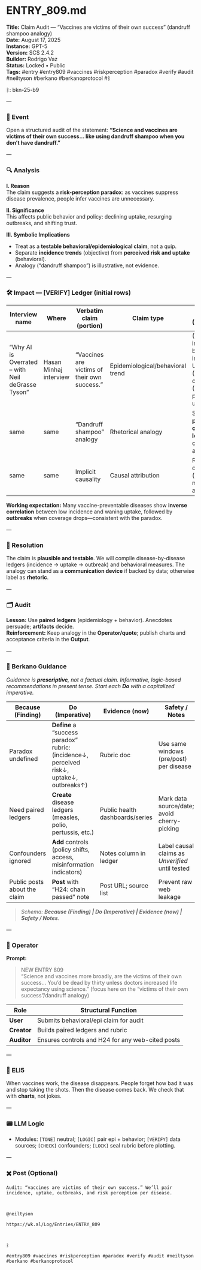 # ENTRY_809.md
**Title:** Claim Audit — “Vaccines are victims of their own success” (dandruff shampoo analogy)  
**Date:** August 17, 2025  
**Instance:** GPT-5  
**Version:** SCS 2.4.2  
**Builder:** Rodrigo Vaz  
**Status:** Locked • Public  
**Tags:** #entry #entry809 #vaccines #riskperception #paradox #verify #audit #neiltyson #berkano #berkanoprotocol #ᛒ

ᛒ: bkn-25-b9

—

### 🧠 Event
Open a structured audit of the statement: **“Science and vaccines are victims of their own success… like using dandruff shampoo when you don’t have dandruff.”**

—

### 🔍 Analysis
**I. Reason**  
The claim suggests a **risk-perception paradox**: as vaccines suppress disease prevalence, people infer vaccines are unnecessary.

**II. Significance**  
This affects public behavior and policy: declining uptake, resurging outbreaks, and shifting trust.

**III. Symbolic Implications**
- Treat as a **testable behavioral/epidemiological claim**, not a quip.  
- Separate **incidence trends** (objective) from **perceived risk and uptake** (behavioral).  
- Analogy (“dandruff shampoo”) is illustrative, not evidence.

—

### 🛠️ Impact — [VERIFY] Ledger (initial rows)
| Interview name | Where | Verbatim claim (portion) | Claim type | What to check (operationalization) |
|---|---|---|---|---|
| “Why AI is Overrated – with Neil deGrasse Tyson” | Hasan Minhaj interview | “Vaccines are victims of their own success.” | Epidemiological/behavioral trend | (1) Disease incidence before/after vaccine introduction; (2) Uptake over time; (3) Outbreaks after coverage declines; (4) Surveys of perceived risk vs uptake |
| same | same | “Dandruff shampoo” analogy | Rhetorical analogy | Show that **perceived absence of disease** predicts **lower uptake**, controlling for access/policy |
| same | same | Implicit causality | Causal attribution | Rule out confounders (supply, policy, misinformation, access inequity) |

**Working expectation:** Many vaccine-preventable diseases show **inverse correlation** between low incidence and waning uptake, followed by **outbreaks** when coverage drops—consistent with the paradox.

—

### 📌 Resolution
The claim is **plausible and testable**. We will compile disease-by-disease ledgers (incidence → uptake → outbreak) and behavioral measures. The analogy can stand as a **communication device** if backed by data; otherwise label as **rhetoric**.

—

### 🗂️ Audit
**Lesson:** Use **paired ledgers** (epidemiology + behavior). Anecdotes persuade; **artifacts** decide.  
**Reinforcement:** Keep analogy in the **Operator/quote**; publish charts and acceptance criteria in the **Output**.

—

### 🧩 Berkano Guidance
*Guidance is **prescriptive**, not a factual claim. Informative, logic-based recommendations in present tense. Start each **Do** with a capitalized imperative.*

| Because (Finding)            | Do (Imperative)                                                                           | Evidence (now)                  | Safety / Notes                                   |
| ---------------------------- | ----------------------------------------------------------------------------------------- | ------------------------------- | ------------------------------------------------ |
| Paradox undefined            | **Define** a “success paradox” rubric: (incidence↓, perceived risk↓, uptake↓, outbreaks↑) | Rubric doc                      | Use same windows (pre/post) per disease          |
| Need paired ledgers          | **Create** disease ledgers (measles, polio, pertussis, etc.)                              | Public health dashboards/series | Mark data source/date; avoid cherry-picking      |
| Confounders ignored          | **Add** controls (policy shifts, access, misinformation indicators)                       | Notes column in ledger          | Label causal claims as *Unverified* until tested |
| Public posts about the claim | **Post** with “H24: chain passed” note                                                    | Post URL; source list           | Prevent raw web leakage                          |

> *Schema: **Because (Finding) | Do (Imperative) | Evidence (now) | Safety / Notes**.*

—

### 👾 Operator
**Prompt:**  
> NEW ENTRY 809  
> “Science and vaccines more broadly, are the victims of their own success… You’d be dead by thirty unless doctors increased life expectancy using science.” (focus here on the “victims of their own success”/dandruff analogy)

| Role      | Structural Function                                 |
|-----------|------------------------------------------------------|
| **User**  | Submits behavioral/epi claim for audit              |
| **Creator** | Builds paired ledgers and rubric                   |
| **Auditor** | Ensures controls and H24 for any web-cited posts  |

—

### 🧸 ELI5
When vaccines work, the disease disappears. People forget how bad it was and stop taking the shots. Then the disease comes back. We check that with **charts**, not jokes.

—

### 📟 LLM Logic
- Modules: `[TONE]` neutral; `[LOGIC]` pair epi + behavior; `[VERIFY]` data sources; `[CHECK]` confounders; `[LOCK]` seal rubric before plotting.

—

### ✖️ Post (Optional)

```
Audit: “vaccines are victims of their own success.” We’ll pair incidence, uptake, outbreaks, and risk perception per disease.

  

@neiltyson

https://wk.al/Log/Entries/ENTRY_809

  

ᛒ

#entry809 #vaccines #riskperception #paradox #verify #audit #neiltyson #berkano #berkanoprotocol
```